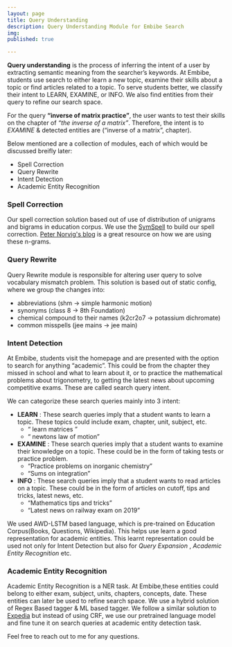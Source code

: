```yaml
---
layout: page
title: Query Understanding
description: Query Understanding Module for Embibe Search
img: 
published: true

---
```


**Query understanding** is the process of inferring the intent of a user by extracting semantic meaning from the searcher’s keywords. At Embibe, students use search to either learn a new topic, examine their skills about a topic or find articles related to a topic. To serve students better, we classify their intent to LEARN, EXAMINE, or INFO. We also find entities from their query to refine our search space.

For the query **“inverse of matrix practice”**, the user wants to test their skills on the chapter of *“the inverse of a matrix”*. Therefore, the intent is to *EXAMINE* & detected entities are (“inverse of a matrix”, chapter).

Below mentioned are a collection of modules, each of which would be discussed breifly later:
* Spell Correction
* Query Rewrite
* Intent Detection
* Academic Entity Recognition


### Spell Correction
Our spell correction solution based out of use of distribution of unigrams and bigrams in education corpus. We use the [SymSpell](https://github.com/wolfgarbe/SymSpell) to build our spell correction. [Peter Norvig's blog](https://norvig.com/spell-correct.html) is a great resource on how we are using these n-grams.

### Query Rewrite
Query Rewrite module is responsible for altering user query to solve vocabulary mismatch problem. This solution is based out of static config, where we group the changes into:
* abbreviations (shm → simple harmonic motion)
* synonyms (class 8 → 8th Foundation)
* chemical compound to their names (k2cr2o7 → potassium dichromate)
* common misspells (jee mains → jee main)

### Intent Detection
At Embibe, students visit the homepage and are presented with the option to search for anything “academic”. This could be from the chapter they missed in school and what to learn about it, or to practice the mathematical problems about trigonometry, to getting the latest news about upcoming competitive exams. These are called search query intent.

We can categorize these search queries mainly into 3 intent:
* **LEARN** : These search queries imply that a student wants to learn a topic. These topics could include exam, chapter, unit, subject, etc. 
    - “ learn matrices ”
    - “ newtons law of motion”
* **EXAMINE** : These search queries imply that a student wants to examine their knowledge on a topic. These could be in the form of taking tests or practice problem.
    - “Practice problems on inorganic chemistry”
    - “Sums on integration”
* **INFO** : These search queries imply that a student wants to read articles on a topic. These could be in the form of articles on cutoff, tips and tricks, latest news, etc.
    - “Mathematics tips and tricks”
    - “Latest news on railway exam on 2019” 


We used AWD-LSTM based language, which is pre-trained on Education Corpus(Books, Questions, Wikipedia). This helps use learn a good representation for academic entities. This learnt representation could be used not only for Intent Detection but also for *Query Expansion* , *Academic Entity Recognition* etc.   

### Academic Entity Recognition
Academic Entity Recognition is a NER task. At Embibe,these entities could belong to either exam, subject, units, chapters, concepts, date. These entities can later be used to refine search space. 
We use a hybrid solution of Regex Based tagger & ML based tagger. We follow a similar solution to [Expedia](https://www.semanticscholar.org/paper/Named-Entity-Recognition-in-Travel-Related-Search-Cowan-Zethelius/2da40f5dda818aea7cca17affa976735c0452cb6) but instead of using CRF, we use our pretrained language model and fine tune it on search queries at academic entity detection task.


Feel free to reach out to me for any questions.



